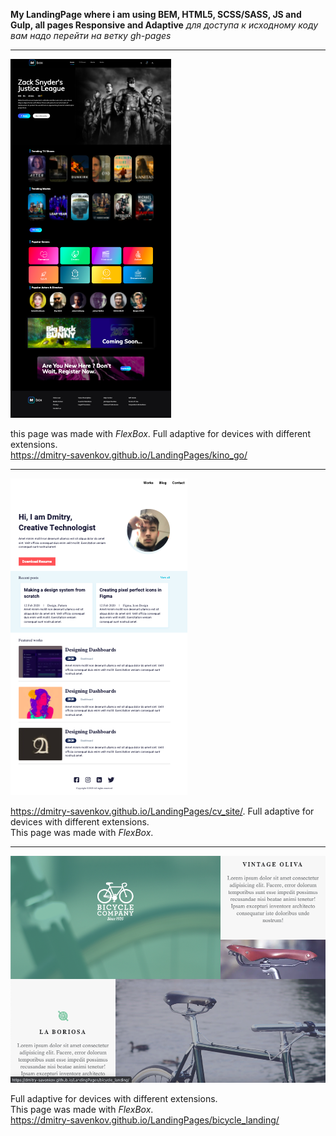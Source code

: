 **My LandingPage where i am using BEM, HTML5, SCSS/SASS, JS and Gulp, all pages Responsive and Adaptive**
*для доступа к исходному коду вам надо перейти на ветку gh-pages*
* * *
![alt text](screen/kinogo.png "")​  

this page was made with *FlexBox*. Full adaptive for devices with different extensions.  
https://dmitry-savenkov.github.io/LandingPages/kino_go/
* * *
![alt text](screen/cv.png "")​  

https://dmitry-savenkov.github.io/LandingPages/cv_site/. 
Full adaptive for devices with different extensions.  
This page was made with *FlexBox*.  
* * *
![alt text](screen/bicycle.png "")​  

Full adaptive for devices with different extensions.  
This page was made with *FlexBox*.  
https://dmitry-savenkov.github.io/LandingPages/bicycle_landing/
